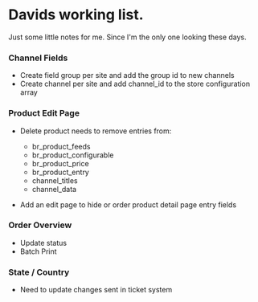 # Davids working list. 

Just some little notes for me. Since I'm the only one looking these days. 

### Channel Fields

* Create field group per site and add the group id to new channels
* Create channel per site and add channel_id to the store configuration array

### Product Edit Page

* Delete product needs to remove entries from:
	
	* br_product_feeds 
	* br_product_configurable 
	* br_product_price 
	* br_product_entry
	* channel_titles
	* channel_data
	
* Add an edit page to hide or order product detail page entry fields
 
### Order Overview

* Update status
* Batch Print

### State / Country

* Need to update changes sent in ticket system